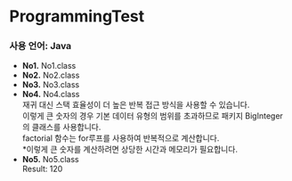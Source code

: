 # ProgrammingTest<br>
### 사용 언어: Java<br>
- **No1.** No1.class<br>
- **No2.** No2.class<br>
- **No3.** No3.class<br>
- **No4.** No4.class<br>
  재귀 대신 스택 효율성이 더 높은 반복 접근 방식을 사용할 수 있습니다.<br>
  이렇게 큰 숫자의 경우 기본 데이터 유형의 범위를 초과하므로 패키지 BigInteger의 클래스를 사용합니다.<br>
  factorial 함수는 for루프를 사용하여 반복적으로 계산합니다.<br>
  *이렇게 큰 숫자를 계산하려면 상당한 시간과 메모리가 필요합니다.<br>
- **No5.** No5.class<br>
  Result: 120<br>
